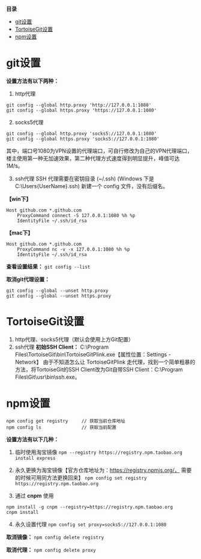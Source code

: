 **目录**
- [git设置](#git设置)
- [TortoiseGit设置](#tortoisegit设置)
- [npm设置](#npm设置)

# git设置
**设置方法有以下两种：**
1. http代理
```
git config --global http.proxy 'http://127.0.0.1:1080'
git config --global https.proxy 'https://127.0.0.1:1080'
```

2. socks5代理
```
git config --global http.proxy 'socks5://127.0.0.1:1080'
git config --global https.proxy 'socks5://127.0.0.1:1080'
```
其中，端口号1080为VPN设置的代理端口，可自行修改为自己的VPN代理端口，楼主使用第一种无加速效果，第二种代理方式速度得到明显提升，峰值可达1M/s。

3. ssh代理
SSH 代理需要在密钥目录 (~/.ssh) (Windows 下是 C:\Users\{UserName}\.ssh) 新建一个 config 文件，没有后缀名。

**【win下】**
```
Host github.com *.github.com
    ProxyCommand connect -S 127.0.0.1:1080 %h %p
    IdentityFile ~/.ssh/id_rsa
```

**【mac下】**
```
Host github.com *.github.com
    ProxyCommand nc -v -x 127.0.0.1:1080 %h %p
    IdentityFile ~/.ssh/id_rsa
```

**查看设置结果：**
`git config --list`

**取消git代理设置：**
```
git config --global --unset http.proxy
git config --global --unset https.proxy
```

# TortoiseGit设置
1. http代理、socks5代理（默认会使用上方Git配置）
2. ssh代理
**初始SSH Client：** C:\Program Files\TortoiseGit\bin\TortoiseGitPlink.exe【属性位置：Settings - Network】
由于不知道怎么让 TortoiseGitPlink 走代理，找到一个简单粗暴的方法，将TortoiseGit的SSH Client改为Git自带SSH Client：C:\Program Files\Git\usr\bin\ssh.exe。

# npm设置
```
npm config get registry     // 获取当前仓库地址
npm config ls               // 获取当前配置
```

**设置方法有以下几种：**
1. 临时使用淘宝镜像
`npm --registry https://registry.npm.taobao.org install express`

2. 永久更换为淘宝镜像【官方仓库地址为：https://registry.npmjs.org/， 需要的时候可用同方法更换回来】
`npm config set registry https://registry.npm.taobao.org`

3. 通过 **cnpm** 使用
```
npm install -g cnpm --registry=https://registry.npm.taobao.org
cnpm install
```

4. 永久设置代理
`npm config set proxy=socks5://127.0.0.1:1080`

**取消镜像：**
`npm config delete registry`

**取消代理：**
`npm config delete proxy`